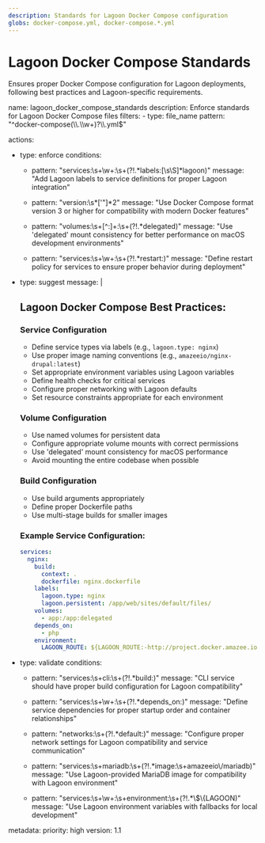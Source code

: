 ```yaml
---
description: Standards for Lagoon Docker Compose configuration
globs: docker-compose.yml, docker-compose.*.yml
---
```

# Lagoon Docker Compose Standards

Ensures proper Docker Compose configuration for Lagoon deployments, following best practices and Lagoon-specific requirements.

<rule>
name: lagoon_docker_compose_standards
description: Enforce standards for Lagoon Docker Compose files
filters:
  - type: file_name
    pattern: "^docker-compose(\\.\\w+)?\\.yml$"

actions:
  - type: enforce
    conditions:
      - pattern: "services:\\s+\\w+:\\s+(?!.*labels:[\\s\\S]*lagoon)"
        message: "Add Lagoon labels to service definitions for proper Lagoon integration"

      - pattern: "version:\\s*['\"]*2"
        message: "Use Docker Compose format version 3 or higher for compatibility with modern Docker features"

      - pattern: "volumes:\\s+[^:]+:\\s+(?!.*delegated)"
        message: "Use 'delegated' mount consistency for better performance on macOS development environments"
        
      - pattern: "services:\\s+\\w+:\\s+(?!.*restart:)"
        message: "Define restart policy for services to ensure proper behavior during deployment"

  - type: suggest
    message: |
      ## Lagoon Docker Compose Best Practices:
      
      ### Service Configuration
      - Define service types via labels (e.g., `lagoon.type: nginx`)
      - Use proper image naming conventions (e.g., `amazeeio/nginx-drupal:latest`)
      - Set appropriate environment variables using Lagoon variables
      - Define health checks for critical services
      - Configure proper networking with Lagoon defaults
      - Set resource constraints appropriate for each environment
      
      ### Volume Configuration
      - Use named volumes for persistent data
      - Configure appropriate volume mounts with correct permissions
      - Use 'delegated' mount consistency for macOS performance
      - Avoid mounting the entire codebase when possible
      
      ### Build Configuration
      - Use build arguments appropriately
      - Define proper Dockerfile paths
      - Use multi-stage builds for smaller images
      
      ### Example Service Configuration:
      ```yaml
      services:
        nginx:
          build:
            context: .
            dockerfile: nginx.dockerfile
          labels:
            lagoon.type: nginx
            lagoon.persistent: /app/web/sites/default/files/
          volumes:
            - app:/app:delegated
          depends_on:
            - php
          environment:
            LAGOON_ROUTE: ${LAGOON_ROUTE:-http://project.docker.amazee.io}
      ```

  - type: validate
    conditions:
      - pattern: "services:\\s+cli:\\s+(?!.*build:)"
        message: "CLI service should have proper build configuration for Lagoon compatibility"

      - pattern: "services:\\s+\\w+:\\s+(?!.*depends_on:)"
        message: "Define service dependencies for proper startup order and container relationships"

      - pattern: "networks:\\s+(?!.*default:)"
        message: "Configure proper network settings for Lagoon compatibility and service communication"
        
      - pattern: "services:\\s+mariadb:\\s+(?!.*image:\\s+amazeeio\\/mariadb)"
        message: "Use Lagoon-provided MariaDB image for compatibility with Lagoon environment"
        
      - pattern: "services:\\s+\\w+:\\s+environment:\\s+(?!.*\\$\\{LAGOON)"
        message: "Use Lagoon environment variables with fallbacks for local development"

metadata:
  priority: high
  version: 1.1
</rule> 